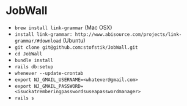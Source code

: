 # JobWall
- ```brew install link-grammar``` (Mac OSX)
- ```install link-grammar: http://www.abisource.com/projects/link-grammar/#download``` (Ubuntu)
- ```git clone git@github.com:stofstik/JobWall.git```
- ```cd JobWall```
- ```bundle install```
- ```rails db:setup```
- ```whenever --update-crontab```
- ```export NJ_GMAIL_USERNAME=<whatever@gmail.com>```
- ```export NJ_GMAIL_PASSWORD=<isuckatremberingpasswordsuseapasswordmanager>```
- ```rails s```
